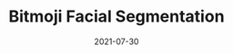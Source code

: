 ---
title: "Bitmoji Facial Segmentation"
# slug: "bitmoji-facial-segmentation"
emoji: "👓"
blurb: "Utilized transfer learning (U-NET base) to develop computer vision model for facial semantic segmentation of Bitmojis at Princeton University's Department of Psychology."
type: "rp"
tags: ["ml"]
link: "<a aria-label='Github' href='https://github.com/cameron-raymond/princeton-Bitmoji_Facial_Segmentation/blob/main/notebooks/Bitmoji_Facial_Segmentation_Model.ipynb'>Github</a>"
date: "2021-07-30"
prod: true
---